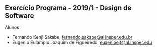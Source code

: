 Exercício Programa - 2019/1 - Design de Software
------------------------------------------------

Alunos: 
- Fernando Kenji Sakabe, fernando.sakabe@al.insper.edu.br
- Eugenio Eulampio Joaquim de Figueiredo, eugenioejf@al.insper.edu

